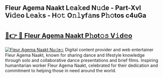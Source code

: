 ## Fleur Agema Naakt L𝚎a𝚔ed N𝚞𝚍e - Part-Xvl Vi𝚍𝚎o L𝚎a𝚔s - H𝚘𝚝 O𝚗𝚕yf𝚊ns P𝚑𝚘tos c4uGa

# <h2><a href="http://kfaya0b.oniu.top/?m=Fleur+Agema+Naakt">🔗👉 🔴 Fleur Agema Naakt P𝚑ot𝚘𝚜 V𝚒d𝚎o</a></h2>

[![Fleur Agema Naakt Nu𝚍e𝚜](https://i.imgur.com/0qMVB7G.gif)](http://kfaya0b.oniu.top/?m=Fleur+Agema+Naakt)
Digital content provider and web entertainer Fleur Agema Naakt, known for sharing dance and lifestyle knowledge through solo and collaborative dance presentations and brief films. Inspiring humanitarian worker Fleur Agema Naakt, celebrated for their dedication and commitment to helping those in need around the world.  

